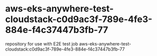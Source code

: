 # aws-eks-anywhere-test-cloudstack-c0d9ac3f-789e-4fe3-884e-f4c37447b3fb-77
repository for use with E2E test job aws-eks-anywhere-test-cloudstack:c0d9ac3f-789e-4fe3-884e-f4c37447b3fb-77
